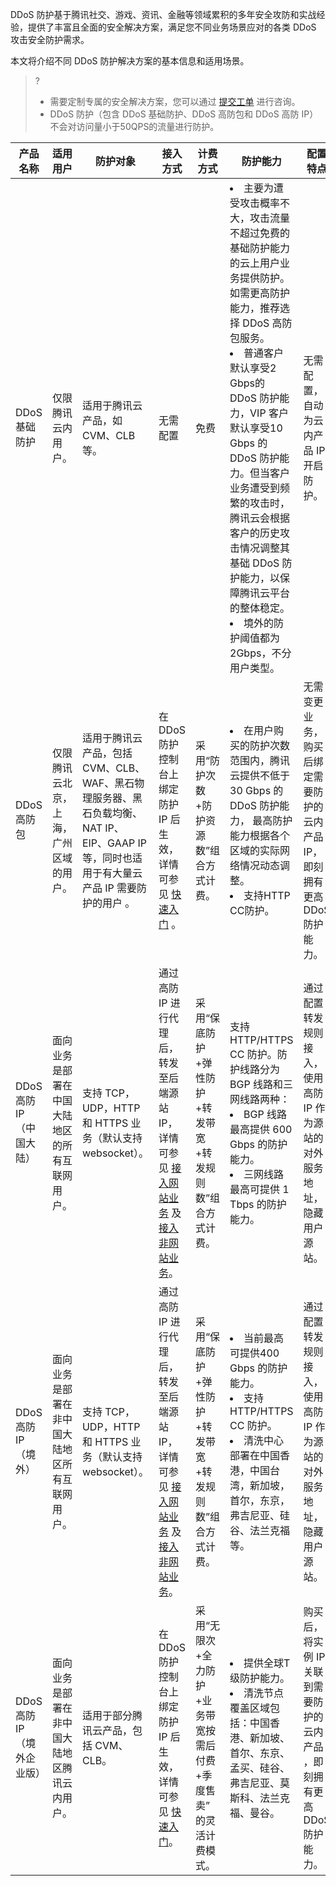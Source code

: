 DDoS 防护基于腾讯社交、游戏、资讯、金融等领域累积的多年安全攻防和实战经验，提供了丰富且全面的安全解决方案，满足您不同业务场景应对的各类 DDoS 攻击安全防护需求。

本文将介绍不同 DDoS 防护解决方案的基本信息和适用场景。
>?
>- 需要定制专属的安全解决方案，您可以通过 [提交工单](https://console.cloud.tencent.com/workorder/category) 进行咨询。
>- DDoS 防护（包含 DDoS 基础防护、DDoS 高防包和 DDoS 高防 IP）不会对访问量小于50QPS的流量进行防护。


| 产品名称 | 适用用户 | 防护对象 |接入方式 | 计费方式 | 防护能力 |配置特点 |
|---------|---------|---------|---------|---------|---------|---------|
|DDoS 基础防护 | 仅限腾讯云内用户。 | 适用于腾讯云产品，如 CVM、CLB 等。 |无需配置 | 免费| <li>主要为遭受攻击概率不大，攻击流量不超过免费的基础防护能力的云上用户业务提供防护。如需更高防护能力，推荐选择 DDoS 高防包服务。<li>普通客户默认享受2 Gbps的 DDoS 防护能力，VIP 客户默认享受10 Gbps 的 DDoS 防护能力。但当客户业务遭受到频繁的攻击时，腾讯云会根据客户的历史攻击情况调整其基础 DDoS 防护能力，以保障腾讯云平台的整体稳定。<li>境外的防护阈值都为2Gbps，不分用户类型。|无需配置，自动为云内产品 IP 开启防护。 |
|DDoS 高防包|仅限腾讯云北京，上海，广州区域的用户。|适用于腾讯云产品，包括 CVM、CLB、WAF、黑石物理服务器、黑石负载均衡、NAT IP、EIP、GAAP IP 等，同时也适用于有大量云产品 IP 需要防护的用户 。|在 DDoS 防护控制台上绑定防护 IP 后生效，详情可参见 [快速入门](https://cloud.tencent.com/document/product/1021/43898) 。|采用“防护次数+防护资源数”组合方式计费。|<li>在用户购买的防护次数范围内，腾讯云提供不低于30 Gbps 的 DDoS 防护能力， 最高防护能力根据各个区域的实际网络情况动态调整。<li>支持HTTP CC防护。|无需变更业务，购买后绑定需要防护的云内产品 IP，即刻拥有更高 DDoS 防护能力。|
|DDoS 高防 IP（中国大陆）|面向业务是部署在中国大陆地区的所有互联网用户。|支持 TCP，UDP，HTTP 和 HTTPS 业务（默认支持    websocket）。|通过高防 IP 进行代理后，转发至后端源站 IP，详情可参见 [接入网站业务](https://cloud.tencent.com/document/product/1014/31106) 及 [接入非网站业务](https://cloud.tencent.com/document/product/1014/31105)。|采用“保底防护+弹性防护+转发带宽+转发规则数”组合方式计费。|支持 HTTP/HTTPS CC 防护。防护线路分为 BGP 线路和三网线路两种：<li>BGP 线路最高提供 600 Gbps 的防护能力。<li>三网线路最高可提供 1 Tbps 的防护能力。|通过配置转发规则接入，使用高防 IP 作为源站的对外服务地址，隐藏用户源站。|
|DDoS 高防 IP（境外）|面向业务是部署在非中国大陆地区所有互联网用户。|支持 TCP，UDP，HTTP 和 HTTPS 业务（默认支持  websocket）。|通过高防 IP 进行代理后，转发至后端源站 IP，详情可参见 [接入网站业务](https://cloud.tencent.com/document/product/1014/31106) 及 [接入非网站业务](https://cloud.tencent.com/document/product/1014/31105)。|采用“保底防护+弹性防护+转发带宽+转发规则数”组合方式计费。|<li>	当前最高可提供400 Gbps 的防护能力。<li>	支持 HTTP/HTTPS CC 防护。<li>清洗中心部署在中国香港，中国台湾，新加坡，首尔，东京，弗吉尼亚、硅谷、法兰克福等。|通过配置转发规则接入，使用高防 IP 作为源站的对外服务地址，隐藏用户源站。|
|DDoS高防IP（境外企业版）|面向业务是部署在非中国大陆地区腾讯云内用户。|适用于部分腾讯云产品，包括 CVM、CLB。|在 DDoS 防护控制台上绑定防护 IP 后生效，详情可参见 [快速入门](https://cloud.tencent.com/document/product/1014/56250)。 |采用“无限次+全力防护+业务带宽按需后付费+季度售卖” 的灵活计费模式。|<li>提供全球T级防护能力。<li>	清洗节点覆盖区域包括：中国香港、新加坡、首尔、东京、孟买、硅谷、弗吉尼亚、莫斯科、法兰克福、曼谷。|购买后，将实例 IP 关联到需要防护的云内产品 ，即刻拥有更高 DDoS 防护能力。|
